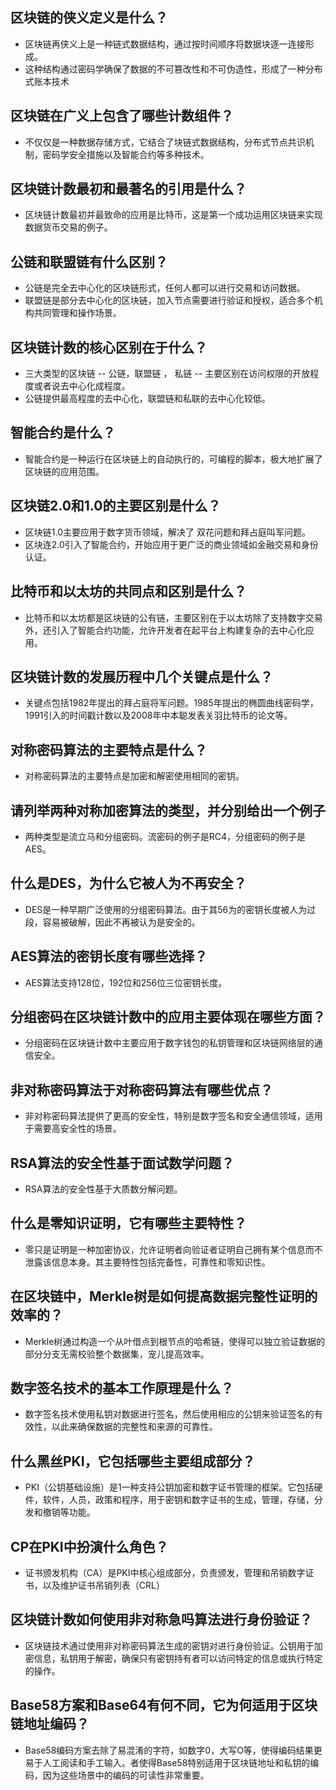 



## 区块链的侠义定义是什么？

- 区块链再侠义上是一种链式数据结构，通过按时间顺序将数据块逐一连接形成。
- 这种结构通过密码学确保了数据的不可篡改性和不可伪造性，形成了一种分布式账本技术



## 区块链在广义上包含了哪些计数组件？

- 不仅仅是一种数据存储方式，它结合了块链式数据结构，分布式节点共识机制，密码学安全措施以及智能合约等多种技术。



## 区块链计数最初和最著名的引用是什么？

- 区块链计数最初并最致命的应用是比特币，这是第一个成功运用区块链来实现数据货币交易的例子。



## 公链和联盟链有什么区别？

- 公链是完全去中心化的区块链形式，任何人都可以进行交易和访问数据。
- 联盟链是部分去中心化的区块链，加入节点需要进行验证和授权，适合多个机构共同管理和操作场景。



## 区块链计数的核心区别在于什么？

- 三大类型的区块链 -- 公链，联盟链 ， 私链 -- 主要区别在访问权限的开放程度或者说去中心化成程度。
- 公链提供最高程度的去中心化，联盟链和私联的去中心化较低。



## 智能合约是什么？

- 智能合约是一种运行在区块链上的自动执行的，可编程的脚本，极大地扩展了区块链的应用范围。



## 区块链2.0和1.0的主要区别是什么？

- 区块链1.0主要应用于数字货币领域，解决了 双花问题和拜占庭叫军问题。
- 区块连2.0引入了智能合约，开始应用于更广泛的商业领域如金融交易和身份认证。



## 比特币和以太坊的共同点和区别是什么？

- 比特币和以太坊都是区块链的公有链，主要区别在于以太坊除了支持数字交易外，还引入了智能合约功能，允许开发者在起平台上构建复杂的去中心化应用。



## 区块链计数的发展历程中几个关键点是什么？

- 关键点包括1982年提出的拜占庭将军问题。1985年提出的椭圆曲线密码学，1991引入的时间戳计数以及2008年中本聪发表关羽比特币的论文等。



## 对称密码算法的主要特点是什么？

- 对称密码算法的主要特点是加密和解密使用相同的密钥。



## 请列举两种对称加密算法的类型，并分别给出一个例子

- 两种类型是流立马和分组密码。流密码的例子是RC4，分组密码的例子是AES。



## 什么是DES，为什么它被人为不再安全？

- DES是一种早期广泛使用的分组密码算法。由于其56为的密钥长度被人为过段，容易被破解，因此不再被认为是安全的。



## AES算法的密钥长度有哪些选择？

- AES算法支持128位，192位和256位三位密钥长度。



## 分组密码在区块链计数中的应用主要体现在哪些方面？

- 分组密码在区块链计数中主要应用于数字钱包的私钥管理和区块链网络层的通信安全。



## 非对称密码算法于对称密码算法有哪些优点？

- 非对称密码算法提供了更高的安全性，特别是数字签名和安全通信领域，适用于需要高安全性的场景。



## RSA算法的安全性基于面试数学问题？

- RSA算法的安全性基于大质数分解问题。



## 什么是零知识证明，它有哪些主要特性？

- 零只是证明是一种加密协议，允许证明者向验证者证明自己拥有某个信息而不泄露该信息本身。其主要特性包括完备性，可靠性和零知识性。



## 在区块链中，Merkle树是如何提高数据完整性证明的效率的？

- Merkle树通过构造一个从叶借点到根节点的哈希链，使得可以独立验证数据的部分分支无需校验整个数据集，宠儿提高效率。



## 数字签名技术的基本工作原理是什么？

- 数字签名技术使用私钥对数据进行签名，然后使用相应的公钥来验证签名的有效性，以此来确保数据的完整性和来源的可靠性。



## 什么黑丝PKI，它包括哪些主要组成部分？

- PKI（公钥基础设施）是1一种支持公钥加密和数字证书管理的框架。它包括硬件，软件，人员，政策和程序，用于密钥和数字证书的生成，管理，存储，分发和撤销等功能。

## CP在PKI中扮演什么角色？

- 证书颁发机构（CA）是PKI中核心组成部分，负责颁发，管理和吊销数字证书，以及维护证书吊销列表（CRL）



## 区块链计数如何使用非对称急吗算法进行身份验证？

- 区块链技术通过使用非对称密码算法生成的密钥对进行身份验证。公钥用于加密信息，私钥用于解密，确保只有密钥持有者可以访问特定的信息或执行特定的操作。



## Base58方案和Base64有何不同，它为何适用于区块链地址编码？

- Base58编码方案去除了易混淆的字符，如数字0，大写O等，使得编码结果更易于人工阅读和手工输入。者使得Base58特别适用于区块链地址和私钥的编码，因为这些场景中的编码的可读性非常重要。











